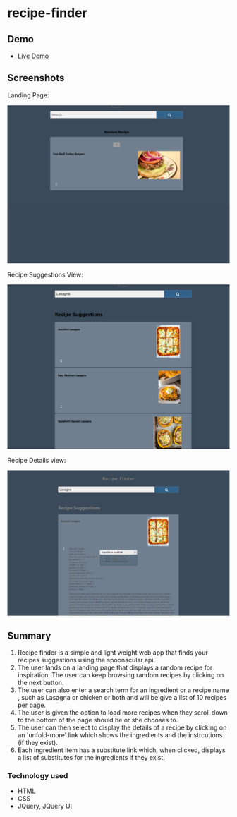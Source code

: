 # recipe-finder

## Demo

- [Live Demo](https://runnerbrain.github.io/recipe-finder/)

## Screenshots
Landing Page:

![landing page](landing-page.png)

Recipe Suggestions View:

![recipe suggestions](recipe-suggestions.png)

Recipe Details view:

![recipe details](recipe-details.png)

## Summary

1. Recipe finder is a simple and light weight web app that finds your recipes suggestions using the spoonacular api.
2. The user lands on a landing page that displays a random recipe for inspiration. The user can keep browsing random recipes by clicking on the next button.
3. The user can also enter a search term for an ingredient or a recipe name , such as Lasagna or chicken or both and will be give a list of 10 recipes per page.
4. The user is given the option to load more recipes when they scroll down to the bottom of the page should he or she chooses to.
5. The user can then select to display the details of a recipe by clicking on an 'unfold-more' link which shows the ingredients and the instrcutions (if they exist).
6. Each ingredient item has a substitute link which, when clicked, displays a list of substitutes for the ingredients if they exist.


### Technology used
* HTML
* CSS
* JQuery, JQuery UI